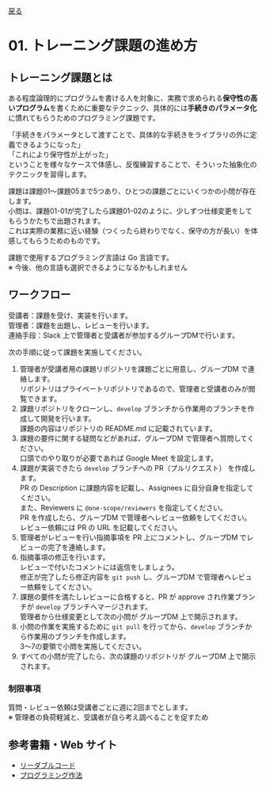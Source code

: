 [戻る](../../../README.md)

# 01. トレーニング課題の進め方

## トレーニング課題とは

ある程度論理的にプログラムを書ける人を対象に、実務で求められる**保守性の高いプログラム**を書くために重要なテクニック、具体的には**手続きのパラメータ化**に慣れてもらうためのプログラミング課題です。

「手続きをパラメータとして渡すことで、具体的な手続きをライブラリの外に定義できるようになった」  
「これにより保守性が上がった」  
ということを様々なケースで体感し、反復練習することで、そういった抽象化のテクニックを習得します。

課題は課題01～課題05まで5つあり、ひとつの課題ごとにいくつかの小問が存在します。  
小問は、課題01-01が完了したら課題01-02のように、少しずつ仕様変更をしてもらうかたちで出題されます。  
これは実際の業務に近い経験（つくったら終わりでなく、保守の方が長い）を体感してもらうためのものです。

課題で使用するプログラミング言語は Go 言語です。  
※ 今後、他の言語も選択できるようになるかもしれません

## ワークフロー

受講者：課題を受け、実装を行います。  
管理者：課題を出題し、レビューを行います。  
連絡手段：Slack 上で管理者と受講者が参加するグループDMで行います。

次の手順に従って課題を実施してください。

1. 管理者が受講者用の課題リポジトリを課題ごとに用意し、グループDM で連絡します。  
   リポジトリはプライベートリポジトリであるので、管理者と受講者のみが閲覧できます。
2. 課題リポジトリをクローンし、`develop` ブランチから作業用のブランチを作成して開発を行います。  
   課題の内容はリポジトリの README.md に記載されています。
3. 課題の要件に関する疑問などがあれば、グループDM で管理者へ質問してください。  
   口頭でのやり取りが必要であれば Google Meet を設定します。
4. 課題が実装できたら `develop` ブランチへの PR（プルリクエスト） を作成します。  
   PR の Description に課題内容を記載し、Assignees に自分自身を指定してください。  
   また、Reviewers に `@one-scope/reviewers` を指定してください。  
   PR を作成したら、グループDM で管理者へレビュー依頼をしてください。  
   レビュー依頼には PR の URL を記載してください。
5. 管理者がレビューを行い指摘事項を PR 上にコメントし、グループDM でレビューの完了を連絡します。
6. 指摘事項の修正を行います。  
   レビューで付いたコメントには返信をしましょう。  
   修正が完了したら修正内容を `git push` し、グループDM で管理者へレビュー依頼をしてください。
7. 課題の要件を満たしレビューに合格すると、PR が approve され作業ブランチが `develop` ブランチへマージされます。  
   管理者から仕様変更として次の小問が グループDM 上で開示されます。
8. 小問の作業を実施するために `git pull` を行ってから、`develop` ブランチから作業用のブランチを作成します。  
   3～7の要領で小問を実施してください。
9. すべての小問が完了したら、次の課題のリポジトリが グループDM 上で開示されます。

### 制限事項

質問・レビュー依頼は受講者ごとに週に2回までとします。  
※ 管理者の負荷軽減と、受講者が自ら考え調べることを促すため

## 参考書籍・Web サイト

- [リーダブルコード](https://www.amazon.co.jp/dp/4873115655)
- [プログラミング作法](https://www.amazon.co.jp/dp/4048930524)
